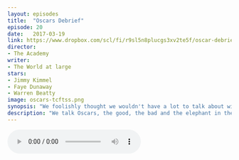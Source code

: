 ```yaml
---
layout: episodes
title:  "Oscars Debrief"
episode: 20
date:   2017-03-19
link: https://www.dropbox.com/scl/fi/r9sl5n8plucgs3xv2te5f/oscar-debrief-manchster_mixdown.mp3?rlkey=js9h3y4bld9jxhswy4lp9wfv6&dl=0
director:
- The Academy
writer:
- The World at large
stars:
- Jimmy Kimmel
- Faye Dunaway
- Warren Beatty
image: oscars-tcftss.png
synopsis: "We foolishly thought we wouldn't have a lot to talk about with the oscars and Manchester by the Sea, well, proved ourselves wrong. We got into the winners and losers and the topic of Casey Affleck, a point Josh and Damian have some varying opinions on. We also have a guest spot from friend of the show, James Dyke, to help Damian further a point."
description: "We talk Oscars, the good, the bad and the elephant in the room of Casey Affleck and thus Manchester by the Sea. We get into a lot this episode as a way to see out the end of this cinematic cycle. "
---
```


<audio src="https://www.dropbox.com/scl/fi/r9sl5n8plucgs3xv2te5f/oscar-debrief-manchster_mixdown.mp3?rlkey=js9h3y4bld9jxhswy4lp9wfv6&dl=0" controls></audio> 

